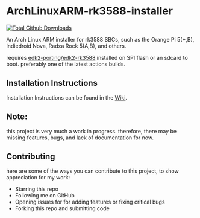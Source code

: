 # ArchLinuxARM-rk3588-installer

[![Total Github Downloads](https://img.shields.io/github/downloads/SputnikRocket/ArchLinuxARM-rk3588-installer/total.svg?&color=E95420&label=Total%20Downloads)](https://github.com/SputnikRocket/ArchLinuxARM-rk3588-installer/releases)

 An Arch Linux ARM installer for rk3588 SBCs, such as the Orange Pi 5(+,B), Indiedroid Nova, Radxa Rock 5(A,B), and others.

requires [edk2-porting/edk2-rk3588](https://github.com/edk2-porting/edk2-rk3588) installed on SPI flash or an sdcard to boot. preferably one of the latest actions builds.

## Installation Instructions
Installation Instructions can be found in the [Wiki](https://github.com/SputnikRocket/ArchLinuxARM-rk3588-installer/wiki).

## Note:
this project is very much a work in progress. therefore, there may be missing features, bugs, and lack of documentation for now.

## Contributing
here are some of the ways you can contribute to this project, to show appreciation for my work: 

* Starring this repo
* Following me on GitHub
* Opening issues for for adding features or fixing critical bugs
* Forking this repo and submitting code


